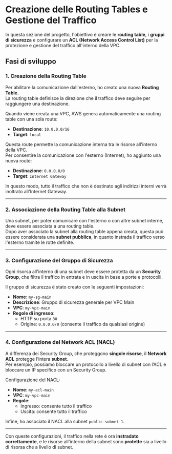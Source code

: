 
# Creazione delle Routing Tables e Gestione del Traffico

In questa sezione del progetto, l'obiettivo è creare le **routing table**, i **gruppi di sicurezza** e configurare un **ACL (Network Access Control List)** per la protezione e gestione del traffico all'interno della VPC.

## Fasi di sviluppo

### 1. Creazione della Routing Table

Per abilitare la comunicazione dall'esterno, ho creato una nuova **Routing Table**.  
La routing table definisce la direzione che il traffico deve seguire per raggiungere una destinazione.

Quando viene creata una VPC, AWS genera automaticamente una routing table con una sola route:

- **Destinazione**: `10.0.0.0/16`  
- **Target**: `local`

Questa route permette la comunicazione interna tra le risorse all'interno della VPC.  
Per consentire la comunicazione con l'esterno (Internet), ho aggiunto una nuova route:

- **Destinazione**: `0.0.0.0/0`  
- **Target**: `Internet Gateway`

In questo modo, tutto il traffico che non è destinato agli indirizzi interni verrà inoltrato all'Internet Gateway.

---

### 2. Associazione della Routing Table alla Subnet

Una subnet, per poter comunicare con l'esterno o con altre subnet interne, deve essere associata a una routing table.  
Dopo aver associato la subnet alla routing table appena creata, questa può essere considerata una **subnet pubblica**, in quanto instrada il traffico verso l'esterno tramite le rotte definite.

---

### 3. Configurazione del Gruppo di Sicurezza

Ogni risorsa all'interno di una subnet deve essere protetta da un **Security Group**, che filtra il traffico in entrata e in uscita in base a porte e protocolli.

Il gruppo di sicurezza è stato creato con le seguenti impostazioni:

- **Nome**: `my-sg-main`
- **Descrizione**: Gruppo di sicurezza generale per VPC Main
- **VPC**: `my-vpc-main`
- **Regole di ingresso**:
  - HTTP su porta `80`
  - Origine: `0.0.0.0/0` (consente il traffico da qualsiasi origine)

---

### 4. Configurazione del Network ACL (NACL)

A differenza dei Security Group, che proteggono **singole risorse**, il **Network ACL** protegge l’intera **subnet**.  
Per esempio, possiamo bloccare un protocollo a livello di subnet con l’ACL e bloccare un IP specifico con un Security Group.

Configurazione del NACL:

- **Nome**: `my-acl-main`
- **VPC**: `my-vpc-main`
- **Regole**:
  - Ingresso: consente tutto il traffico
  - Uscita: consente tutto il traffico

Infine, ho associato il NACL alla subnet `public-subnet-1`.

---

Con queste configurazioni, il traffico nella rete è ora **instradato correttamente**, e le risorse all'interno della subnet sono **protette** sia a livello di risorsa che a livello di subnet.
